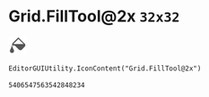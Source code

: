 # Grid.FillTool@2x `32x32`
<img src="/img/Grid.FillTool@2x.png" width=32 height=32>

``` CSharp
EditorGUIUtility.IconContent("Grid.FillTool@2x")
```
```
5406547563542848234
```
